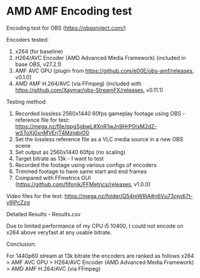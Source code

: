 # AMD AMF Encoding test

Encoding test for OBS (https://obsproject.com/)

Encoders tested: 
1. x264 (for baseline)
2. H264/AVC Encoder (AMD Advanced Media Framework) (included in base OBS, v27.2.1)
3. AMF AVC GPU (plugin from https://github.com/e00E/obs-amf/releases, v0.1.0)
4. AMD AMF H.264/AVC (via FFmpeg) (included with https://github.com/Xaymar/obs-StreamFX/releases, v0.11.1)

Testing method:
1. Recorded lossless 2560x1440 60fps gameplay footage using OBS - reference file for test: https://mega.nz/file/ppgSgbwL#XnR1wJn9HrP0txM2dZ-wSToXj0xnMVErjT4MzjqbjO0
2. Set the lossless reference file as a VLC media source in a new OBS scene
3. Set output as 2560x1440 60fps (no scaling)
4. Target bitrate as 13k - I want to test
5. Recorded the footage using various configs of encoders
6. Trimmed footage to have same start and end frames
7. Compared with FFmetrics GUI (https://github.com/fifonik/FFMetrics/releases, v1.0.0)

Video files for the test: https://mega.nz/folder/Q54mWRiA#n6Vu73ojvdj7t-y9lPcZzg

Detailed Results - Results.csv

Due to limited performance of my CPU i5 10400, I could not encode on x264 above veryfast at any usable bitrate.

Conclusion:

For 1440p60 stream at 13k bitrate the encoders are ranked as follows
x264 > AMF AVC GPU > H264/AVC Encoder (AMD Advanced Media Framework) > AMD AMF H.264/AVC (via FFmpeg)
